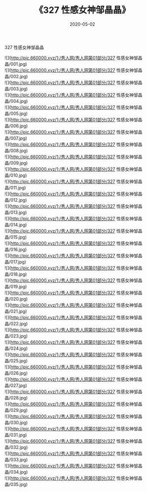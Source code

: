 ﻿---
layout: post
title:  《327 性感女神邹晶晶》
date:   2020-05-02
img: http://pic.660000.xyz/1:/秀人网/秀人网第01部分/327 性感女神邹晶晶/000.jpg
categories: [美女, 清纯, 唯美]
---

327 性感女神邹晶晶

  ![](http://pic.660000.xyz/1:/秀人网/秀人网第01部分/327 性感女神邹晶晶/001.jpg) <br> ![](http://pic.660000.xyz/1:/秀人网/秀人网第01部分/327 性感女神邹晶晶/002.jpg) <br> ![](http://pic.660000.xyz/1:/秀人网/秀人网第01部分/327 性感女神邹晶晶/003.jpg) <br> ![](http://pic.660000.xyz/1:/秀人网/秀人网第01部分/327 性感女神邹晶晶/004.jpg) <br> ![](http://pic.660000.xyz/1:/秀人网/秀人网第01部分/327 性感女神邹晶晶/005.jpg) <br> ![](http://pic.660000.xyz/1:/秀人网/秀人网第01部分/327 性感女神邹晶晶/006.jpg) <br> ![](http://pic.660000.xyz/1:/秀人网/秀人网第01部分/327 性感女神邹晶晶/007.jpg) <br> ![](http://pic.660000.xyz/1:/秀人网/秀人网第01部分/327 性感女神邹晶晶/008.jpg) <br> ![](http://pic.660000.xyz/1:/秀人网/秀人网第01部分/327 性感女神邹晶晶/009.jpg) <br> ![](http://pic.660000.xyz/1:/秀人网/秀人网第01部分/327 性感女神邹晶晶/010.jpg) <br> ![](http://pic.660000.xyz/1:/秀人网/秀人网第01部分/327 性感女神邹晶晶/011.jpg) <br> ![](http://pic.660000.xyz/1:/秀人网/秀人网第01部分/327 性感女神邹晶晶/012.jpg) <br> ![](http://pic.660000.xyz/1:/秀人网/秀人网第01部分/327 性感女神邹晶晶/013.jpg) <br> ![](http://pic.660000.xyz/1:/秀人网/秀人网第01部分/327 性感女神邹晶晶/014.jpg) <br> ![](http://pic.660000.xyz/1:/秀人网/秀人网第01部分/327 性感女神邹晶晶/015.jpg) <br> ![](http://pic.660000.xyz/1:/秀人网/秀人网第01部分/327 性感女神邹晶晶/016.jpg) <br> ![](http://pic.660000.xyz/1:/秀人网/秀人网第01部分/327 性感女神邹晶晶/017.jpg) <br> ![](http://pic.660000.xyz/1:/秀人网/秀人网第01部分/327 性感女神邹晶晶/018.jpg) <br> ![](http://pic.660000.xyz/1:/秀人网/秀人网第01部分/327 性感女神邹晶晶/019.jpg) <br> ![](http://pic.660000.xyz/1:/秀人网/秀人网第01部分/327 性感女神邹晶晶/020.jpg) <br> ![](http://pic.660000.xyz/1:/秀人网/秀人网第01部分/327 性感女神邹晶晶/021.jpg) <br> ![](http://pic.660000.xyz/1:/秀人网/秀人网第01部分/327 性感女神邹晶晶/022.jpg) <br> ![](http://pic.660000.xyz/1:/秀人网/秀人网第01部分/327 性感女神邹晶晶/023.jpg) <br> ![](http://pic.660000.xyz/1:/秀人网/秀人网第01部分/327 性感女神邹晶晶/024.jpg) <br> ![](http://pic.660000.xyz/1:/秀人网/秀人网第01部分/327 性感女神邹晶晶/025.jpg) <br> ![](http://pic.660000.xyz/1:/秀人网/秀人网第01部分/327 性感女神邹晶晶/026.jpg) <br> ![](http://pic.660000.xyz/1:/秀人网/秀人网第01部分/327 性感女神邹晶晶/027.jpg) <br> ![](http://pic.660000.xyz/1:/秀人网/秀人网第01部分/327 性感女神邹晶晶/028.jpg) <br> ![](http://pic.660000.xyz/1:/秀人网/秀人网第01部分/327 性感女神邹晶晶/029.jpg) <br> ![](http://pic.660000.xyz/1:/秀人网/秀人网第01部分/327 性感女神邹晶晶/030.jpg) <br> ![](http://pic.660000.xyz/1:/秀人网/秀人网第01部分/327 性感女神邹晶晶/031.jpg) <br> ![](http://pic.660000.xyz/1:/秀人网/秀人网第01部分/327 性感女神邹晶晶/032.jpg) <br> ![](http://pic.660000.xyz/1:/秀人网/秀人网第01部分/327 性感女神邹晶晶/033.jpg) <br> ![](http://pic.660000.xyz/1:/秀人网/秀人网第01部分/327 性感女神邹晶晶/034.jpg) <br> ![](http://pic.660000.xyz/1:/秀人网/秀人网第01部分/327 性感女神邹晶晶/035.jpg) <br>